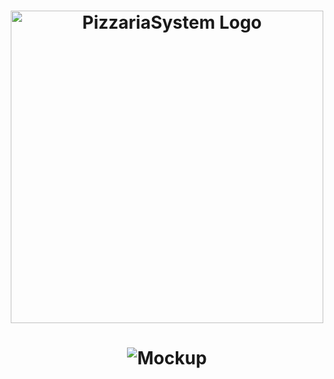 <h1 align="center">
    <img alt="PizzariaSystem Logo" src="https://i.imgur.com/j100xd6.png" width="500px" />
</h1>

<h1 align="center">
<img alt="Mockup" src="[https://i.imgur.com/x4NCs4g.png](https://imgur.com/woAZxDh)">
</h1>


